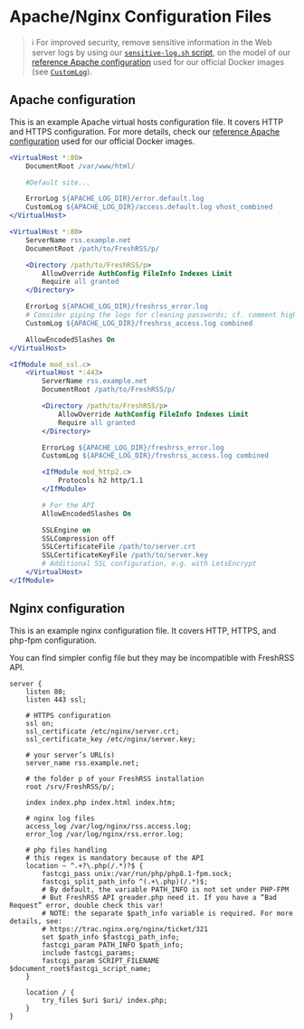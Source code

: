 # Apache/Nginx Configuration Files

> ℹ️ For improved security, remove sensitive information in the Web server logs by using our [`sensitive-log.sh` script](https://github.com/FreshRSS/FreshRSS/blob/edge/cli/sensitive-log.sh),
on the model of our [reference Apache configuration](https://github.com/FreshRSS/FreshRSS/blob/edge/Docker/FreshRSS.Apache.conf) used for our official Docker images
(see [`CustomLog`](https://httpd.apache.org/docs/current/mod/mod_log_config.html#customlog)).

## Apache configuration

This is an example Apache virtual hosts configuration file. It covers HTTP and HTTPS configuration.
For more details, check our [reference Apache configuration](https://github.com/FreshRSS/FreshRSS/blob/edge/Docker/FreshRSS.Apache.conf) used for our official Docker images.

```apache
<VirtualHost *:80>
	DocumentRoot /var/www/html/

	#Default site...

	ErrorLog ${APACHE_LOG_DIR}/error.default.log
	CustomLog ${APACHE_LOG_DIR}/access.default.log vhost_combined
</VirtualHost>

<VirtualHost *:80>
	ServerName rss.example.net
	DocumentRoot /path/to/FreshRSS/p/

	<Directory /path/to/FreshRSS/p>
		AllowOverride AuthConfig FileInfo Indexes Limit
		Require all granted
	</Directory>

	ErrorLog ${APACHE_LOG_DIR}/freshrss_error.log
	# Consider piping the logs for cleaning passwords; cf. comment higher up.
	CustomLog ${APACHE_LOG_DIR}/freshrss_access.log combined

	AllowEncodedSlashes On
</VirtualHost>

<IfModule mod_ssl.c>
	<VirtualHost *:443>
		ServerName rss.example.net
		DocumentRoot /path/to/FreshRSS/p/

		<Directory /path/to/FreshRSS/p>
			AllowOverride AuthConfig FileInfo Indexes Limit
			Require all granted
		</Directory>

		ErrorLog ${APACHE_LOG_DIR}/freshrss_error.log
		CustomLog ${APACHE_LOG_DIR}/freshrss_access.log combined

		<IfModule mod_http2.c>
			Protocols h2 http/1.1
		</IfModule>

		# For the API
		AllowEncodedSlashes On

		SSLEngine on
		SSLCompression off
		SSLCertificateFile /path/to/server.crt
		SSLCertificateKeyFile /path/to/server.key
		# Additional SSL configuration, e.g. with LetsEncrypt
	</VirtualHost>
</IfModule>
```

## Nginx configuration

This is an example nginx configuration file. It covers HTTP, HTTPS, and php-fpm configuration.

You can find simpler config file but they may be incompatible with FreshRSS API.

```nginx
server {
	listen 80;
	listen 443 ssl;

	# HTTPS configuration
	ssl on;
	ssl_certificate /etc/nginx/server.crt;
	ssl_certificate_key /etc/nginx/server.key;

	# your server’s URL(s)
	server_name rss.example.net;

	# the folder p of your FreshRSS installation
	root /srv/FreshRSS/p/;

	index index.php index.html index.htm;

	# nginx log files
	access_log /var/log/nginx/rss.access.log;
	error_log /var/log/nginx/rss.error.log;

	# php files handling
	# this regex is mandatory because of the API
	location ~ ^.+?\.php(/.*)?$ {
		fastcgi_pass unix:/var/run/php/php8.1-fpm.sock;
		fastcgi_split_path_info ^(.+\.php)(/.*)$;
		# By default, the variable PATH_INFO is not set under PHP-FPM
		# But FreshRSS API greader.php need it. If you have a “Bad Request” error, double check this var!
		# NOTE: the separate $path_info variable is required. For more details, see:
		# https://trac.nginx.org/nginx/ticket/321
		set $path_info $fastcgi_path_info;
		fastcgi_param PATH_INFO $path_info;
		include fastcgi_params;
		fastcgi_param SCRIPT_FILENAME $document_root$fastcgi_script_name;
	}

	location / {
		try_files $uri $uri/ index.php;
	}
}
```
